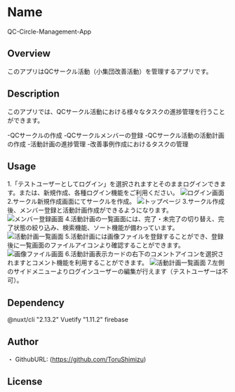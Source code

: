 # Name
QC-Circle-Management-App
## Overview
このアプリはQCサークル活動（小集団改善活動）を管理するアプリです。

## Description
このアプリでは、QCサークル活動における様々なタスクの進捗管理を行うことができます。

-QCサークルの作成
-QCサークルメンバーの登録
-QCサークル活動の活動計画の作成
-活動計画の進捗管理
-改善事例作成におけるタスクの管理
## Usage
1.「テストユーザーとしてログイン」を選択されますとそのままログインできます。または、新規作成、各種ログイン機能をご利用ください。
![ログイン画面](https://user-images.githubusercontent.com/65491855/100456674-26789900-3104-11eb-8aa3-33aaf530b430.png)
2.サークル新規作成画面にてサークルを作成。
![トップページ](https://user-images.githubusercontent.com/65491855/100456897-6770ad80-3104-11eb-85c7-401711dd252a.png)
3.サークル作成後、メンバー登録と活動計画作成ができるようになります。
![メンバー登録画面](https://user-images.githubusercontent.com/65491855/100456945-7c4d4100-3104-11eb-90e9-55f6798578f9.png)
4.活動計画の一覧画面には、完了・未完了の切り替え、完了状態の絞り込み、検索機能、ソート機能が備わっています。
![活動計画一覧画面](https://user-images.githubusercontent.com/65491855/100457022-9dae2d00-3104-11eb-9799-6c20abfdab6b.png)
5.活動計画には画像ファイルを登録することができ、登録後に一覧画面のファイルアイコンより確認することができます。
![画像ファイル画面](https://user-images.githubusercontent.com/65491855/100457155-de0dab00-3104-11eb-8112-6a5356e69078.png)
6.活動計画表示カードの右下のコメントアイコンを選択されますとコメント機能を利用することができます。
![活動計画一覧画面](https://user-images.githubusercontent.com/65491855/100457229-03021e00-3105-11eb-9f74-c36894d0a8b3.png)
7.左側のサイドメニューよりログインユーザーの編集が行えます（テストユーザーは不可）。
## Dependency

@nuxt/cli "2.13.2"
Vuetify "1.11.2"
firebase


## Author

・ GithubURL: (https://github.com/ToruShimizu)
## License
